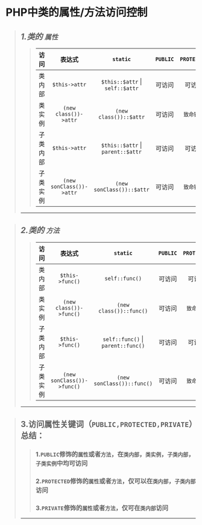 # PHP中类的属性/方法访问控制



> ## *1.类的 `属性`* 
>> |访问|表达式|`static`|`PUBLIC`|`PROTECTED`|`PRIVATE`|      
>> |:-:|:-:|:-:|:-:|:-:|:-:|             
>> |类内部|`$this->attr`|`$this::$attr` \| `self::$attr`|可访问|可访问|可访问|
>> |类实例|`(new class())->attr`|`(new class())::$attr`|可访问|`致命错误`|`致命错误`|
>> |子类内部|`$this->attr`|`$this::$attr` \| `parent::$attr`|可访问|可访问|`致命错误`|   
>> |子类实例|`(new sonClass())->attr`|`(new sonClass())::$attr`|可访问|`致命错误`|`致命错误`|
> ---           

> ## *2.类的 `方法`*
>> |访问|表达式|`static`|`PUBLIC`|`PROTECTED`|`PRIVATE`|       
>> |:-:|:-:|:-:|:-:|:-:|:-:|
>> |类内部|`$this->func()`|`self::func()`|可访问|可访问|可访问|        
>> |类实例|`(new class())->func()`|`(new class())::func()`|可访问|`致命错误`|`致命错误`|
>> |子类内部|`$this->func()`|`self::func()` \| `parent::func()`|可访问|可访问|`致命错误`|       
>> |子类实例|`(new sonClass())->func()`|`(new sonClass())::func()`|可访问|`致命错误`|`致命错误`|
> --- 

> ## 3.访问属性关键词（```PUBLIC,PROTECTED,PRIVATE```）总结：
 >> ### 1.`PUBLIC`修饰的`属性`或者`方法`，在`类内部`，`类实例`，`子类内部`，`子类实例`中均可访问        
 >> ### 2.`PROTECTED`修饰的`属性`或者`方法`，仅可以在`类内部`，`子类内部`访问     
 >> ### 3.`PRIVATE`修饰的`属性`或者`方法`，仅可在`类内部`访问       
 > ---